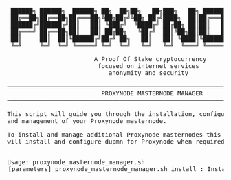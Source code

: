 <pre>

 ██████╗ ██████╗  ██████╗ ██╗  ██╗██╗   ██╗███╗   ██╗ ██████╗ ██████╗ ███████╗
 ██╔══██╗██╔══██╗██╔═══██╗╚██╗██╔╝╚██╗ ██╔╝████╗  ██║██╔═══██╗██╔══██╗██╔════╝
 ██████╔╝██████╔╝██║   ██║ ╚███╔╝  ╚████╔╝ ██╔██╗ ██║██║   ██║██║  ██║█████╗
 ██╔═══╝ ██╔══██╗██║   ██║ ██╔██╗   ╚██╔╝  ██║╚██╗██║██║   ██║██║  ██║██╔══╝
 ██║     ██║  ██║╚██████╔╝██╔╝ ██╗   ██║   ██║ ╚████║╚██████╔╝██████╔╝███████╗
 ╚═╝     ╚═╝  ╚═╝ ╚═════╝ ╚═╝  ╚═╝   ╚═╝   ╚═╝  ╚═══╝ ╚═════╝ ╚═════╝ ╚══════╝

                        A Proof Of Stake cryptocurrency
                         focused on internet services
                            anonymity and security

───────────────────────────────────────────────────────────────────────────────
                          PROXYNODE MASTERNODE MANAGER
───────────────────────────────────────────────────────────────────────────────

This script will guide you through the installation, configuration
and management of your Proxynode masternode.

To install and manage additional Proxynode masternodes this script
will install and configure dupmn for Proxynode when required.


Usage: proxynode_masternode_manager.sh <option> [parameters]

proxynode_masternode_manager.sh install           : Install Proxynode masternode
proxynode_masternode_manager.sh dupmn             : Install or update dupmn
proxynode_masternode_manager.sh help              : Display this help text
proxynode_masternode_manager.sh disclaimer        : Display disclamer
proxynode_masternode_manager.sh bootstrap         : Download and extract Proxynode bootstrap
proxynode_masternode_manager.sh createbootstrap   : Create Proxynode bootstrap (from installed masternode)
proxynode_masternode_manager.sh update            : Update Proxynode binaries
proxynode_masternode_manager.sh stop              : Stop Proxynode masternode
proxynode_masternode_manager.sh start             : Start Proxynode masternode
proxynode_masternode_manager.sh status            : Show Proxynode masternode status
proxynode_masternode_manager.sh monitor [seconds] : Monitor Proxynode masternode and system continuously
proxynode_masternode_manager.sh showconf          : Display contents of prx.conf
proxynode_masternode_manager.sh replace strA strB : Replace 'string A' with 'string B' in prx.conf
proxynode_masternode_manager.sh donation          : Show donation addresses



DISCLAIMER

This script is provided 'as is', without warranty of any kind.
Be aware that this script is run at your own risk and while this script
has been written with the intention of minimising the potential for
unintended consequences, the owners, providers and contributers
can not be held responsible for any misuse or script problems.
The owners, providers and contributers assume no liability for any
financial loss, loss in revenue, loss of data, damages, direct or
consequential that may result from the use of this script and
the software that is downloaded and installed with it. 
</pre
